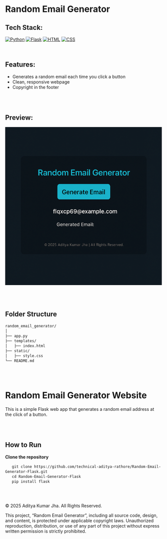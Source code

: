 # Random Email Generator


## Tech Stack: 
[![Python](https://img.shields.io/badge/Python-3776AB?logo=python&style=flat&logoColor=white)](https://www.python.org)
[![Flask](https://img.shields.io/badge/Flask-3BABC3?logo=flask&style=flat&logoColor=white)](https://flask.palletsprojects.com/en/stable/)
[![HTML](https://img.shields.io/badge/HTML-E34F26?logo=html5&style=flat&logoColor=white)](https://developer.mozilla.org/en-US/docs/Web/HTML)
[![CSS](https://img.shields.io/badge/CSS-663399?logo=css&style=flat&logoColor=white)](https://developer.mozilla.org/en-US/docs/Web/CSS)

<br>

## Features:

- Generates a random email each time you click a button
- Clean, responsive webpage
- Copyright in the footer

<br>
<br>

## Preview:

![Img](preview.png)

<br>
<br>

## Folder Structure
```
random_email_generator/
│
├── app.py
├── templates/
│   ├── index.html
├── static/
│   ├── style.css
└── README.md
```

<br>
<br>

# Random Email Generator Website

This is a simple Flask web app that generates a random email address at the click of a button.


<br>
<br>

## How to Run

**Clone the repository**
```
   git clone https://github.com/technical-aditya-rathore/Random-Email-Generator-Flask.git
   cd Random-Email-Generator-Flask
   pip install flask

```
   
<br>
<br>

© 2025 Aditya Kumar Jha. All Rights Reserved.  

This project, “Random Email Generator”, including all source code, design, and content, is protected under applicable copyright laws. Unauthorized reproduction, distribution, or use of any part of this project without express written permission is strictly prohibited.

